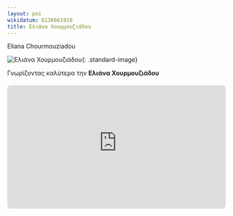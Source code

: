 ```yaml
---
layout: poi
wikidatum: Q136661910
title: Ελιάνα Χουρμουζιάδου
---
```


Eliana Chourmouziadou

![Ελιάνα Χουρμουζιάδου](https://bookpress.gr/images/2022/10-OKTOVRIOS/eliana_2.jpg){: .standard-image}

Γνωρίζοντας καλύτερα την **Ελιάνα Χουρμουζιάδου**

<div style="position: relative; padding-bottom: 56.25%; height: 0; overflow: hidden; margin: 20px 0;">
    <iframe 
        src="https://www.youtube-nocookie.com/embed/GLmj8b97gV0" 
        style="position: absolute; top: 0; left: 0; width: 100%; height: 100%; border-radius: 8px;" 
        frameborder="0" 
        allowfullscreen>
    </iframe>
</div>
